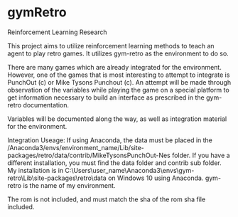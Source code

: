 # gymRetro
Reinforcement Learning Research

This project aims to utilize reinforcement learning methods to teach an agent to play
retro games. It utilizes gym-retro as the environment to do so. 

There are many games which are already integrated for the environment. However, one of the games that 
is most interesting to attempt to integrate is PunchOut (c) or Mike Tysons Punchout (c). An attempt will be
made through observation of the variables while playing the game on a special platform to get information
necessary to build an interface as prescribed in the gym-retro documentation.

Variables will be documented along the way, as well as integration material for the environment. 

Integration Useage:
If using Anaconda, the data must be placed in the /Anaconda3/envs/environment_name/Lib/site-packages/retro/data/contrib/MikeTysonsPunchOut-Nes folder.
If you have a different installation, you must find the data folder and contrib sub folder.
My installation is in C:\Users\user_name\Anaconda3\envs\gym-retro\Lib\site-packages\retro\data on Windows 10 using Anaconda.
gym-retro is the name of my environment.

The rom is not included, and must match the sha of the rom sha file included.


